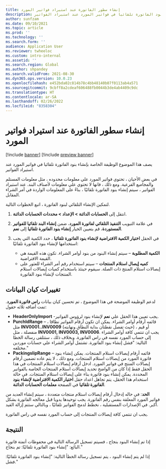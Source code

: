 ```yaml
---
title: إنشاء سطور الفاتورة عند استيراد فواتير المورد
description: يصف هذا الموضوع الوظيفة الخاصة بإنشاء بنود الفاتورة تلقائيا في فواتير المورد عند استيراد الفواتير.
author: sunfzam
ms.date: 09/10/2021
ms.topic: article
ms.prod: ''
ms.technology: ''
ms.search.form: ''
audience: Application User
ms.reviewer: twheeloc
ms.custom: intro-internal
ms.assetid: ''
ms.search.region: Global
ms.author: shpandey
ms.search.validFrom: 2021-08-30
ms.dyn365.ops.version: 10.0.23
ms.openlocfilehash: e452bda02c814b78c4bb48140b07f0113ab4a571
ms.sourcegitcommit: 9cbff8a2cdeaf606488fb0044b3de4ab4409c9dc
ms.translationtype: HT
ms.contentlocale: ar-SA
ms.lasthandoff: 02/26/2022
ms.locfileid: "8358304"
---
```

# <a name="generate-invoice-lines-when-you-import-vendor-invoices"></a>إنشاء سطور الفاتورة عند استيراد فواتير المورد

[!include [banner](../includes/banner.md)]
[!include [preview banner](../includes/preview-banner.md)]

يصف هذا الموضوع الوظيفة الخاصة بإنشاء بنود الفاتورة تلقائيا في فواتير المورد عند استيراد الفواتير.

في بعض الأحيان ، تحتوي فواتير المورد علي معلومات محدوده ، مثل معلومات المستلم والمجاميع الفرعية. ومع ذلك ، فانها لا تحتوي علي معلومات لأصناف البند. عند استيراد الفواتير ، سيتم إنشاء بنود الفاتورة تلقائيًا ، بناءً على المعلومات الواردة في أمر الشراء المقابل.

لتمكين الإنشاء التلقائي لبنود الفاتورة ، اتبع الخطوات التالية.

1.  انتقل إلى **الحسابات الدائنة \> الإعداد \> محددات الحسابات الدائنة**.
2.  في علامة التبويب **التنفيذ التلقائي لفاتورة المورد**، ضمن **إنشاء البند تلقائيا للفواتير المستوردة**، قم بتعيين الخيار **إنشاء بنود الفاتورة تلقائيا** إلى **نعم**. 
4.  في الحقل **اختيار الكمية الافتراضية لإنشاء بنود الفاتورة تلقائيا** ، حدد الكمية التي يجب استخدامها لإنشاء بنود الفاتورة تلقائيًا:

    - **الكمية المطلوبة** – سيتم إنشاء البنود من بنود أوامر الشراء. تكون هذه القيمة هي القيمة الافتراضية.
    - **كميه إيصال استلام المنتجات** – سيتم استخدام رقم أمر الشراء للعثور على إيصالات استلام المنتج ذات الصلة. سيقوم حينئذ باستخدام كميات إيصالات استلام المنتجات لإنشاء بنود الفاتورة.

## <a name="data-entity-changes"></a>تغييرات كيان البيانات

لدعم الوظيفة الموضحة في هذا الموضوع ، تم تحسين كيان بيانات **راس فاتورة المورد**. تمت أضافه ثلاثه حقول:

- **HeaderOnlyImport** -يجب تعيين هذا الحقل علي **نعم** لإنشاء بنود لرؤوس الفواتير.
- **PurchIdRange** – قائمه أرقام أوامر الشراء. يمكن ان تكون أرقام الفواتير نطاقا ، مثل **INV0001..INV0009** (حيث تفصل نقطتان بداية النطاق ونهايته) ، أو قيم منفصلة ، مثل **INV0001, INV0003, INV0006**. يجب ان تنتمي كافة أوامر الشراء إلى حساب المورد نفسه في راس الفاتورة. وبخلاف ذلك ، ستتلقى رسالة الخطا التالية: "فشل إنشاء بنود الفاتورة. تشتمل أوامر الشراء علي حسابات موردين مختلفه."
- **PackingslipRange** – قائمه أرقام إيصالات استلام المنتجات. يمكن إنشاء بنود فاتورة المورد من إيصالات استلام المنتجات. ومع ذلك ، لا يتم عاده تضمين أرقام إيصالات المنتج في فواتير المورد. ادخل أرقام إيصالات استلام المنتجات في هذا الحقل فقط إذا كان من الواضح تحديد إيصالات استلام المنتجات الخاصة بالفواتير المحددة. يمكن إنشاء بنود فاتورة بناء على إيصالات استلام المنتجات. في حالة استخدام هذا الحقل، يتم تجاهل اعداد حقل **اختيار الكمية الافتراضية لإنشاء بنود الفاتورة تلقائيا** في الصفحة **معلمات الحسابات الدائنة**. 

**الحد**: في حاله إدخال أرقام إيصالات استلام منتجات متعددة ، سيتم إنشاء العديد من فواتير المورد المعلقة بنفس رقم الفاتورة. يجب توحيدها يدويا قبل معالجه الفاتورة بشكل أكبر. في الإصدارات المستقبلية ، نخطط لدمج الفواتير تلقائيًا ، وبالتالي ستتم إزالة القيد.

يجب ان تنتمي كافة إيصالات المنتجات إلى حساب المورد نفسه في راس الفاتورة.

## <a name="result"></a>النتيجة

إذا تم إنشاء البنود بنجاح ، فسيتم تسجيل الرسالة التالية في محفوظات أتمتة فاتورة البائع: "إنشاء بنود الفاتورة تلقائيًا: تم بنجاح."

إذا لم يتم إنشاء البنود ، يتم تسجيل رسالة الخطأ التالية: "إنشاء بنود الفاتورة تلقائيًا: فشل."
